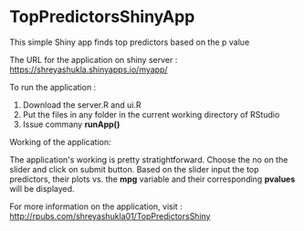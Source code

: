 # TopPredictorsShinyApp

This simple Shiny app finds top predictors based on the p value 

The URL for the application on shiny server : https://shreyashukla.shinyapps.io/myapp/

To run the application :
1. Download the server.R and ui.R 
2. Put the files in any folder in the current working directory of RStudio
3. Issue commany **runApp()** 

Working of the application:

The application's working is pretty stratightforward. Choose the no on the slider and click on submit button.
Based on the slider input the top predictors, their plots vs. the **mpg** variable and their corresponding **pvalues** will be displayed.

For more information on the application, visit : http://rpubs.com/shreyashukla01/TopPredictorsShiny
